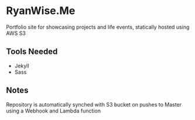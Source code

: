 # RyanWise.Me

Portfolio site for showcasing projects and life events, statically hosted using AWS S3

## Tools Needed
* Jekyll
* Sass

## Notes
Repository is automatically synched with S3 bucket on pushes to Master using a Webhook and Lambda function